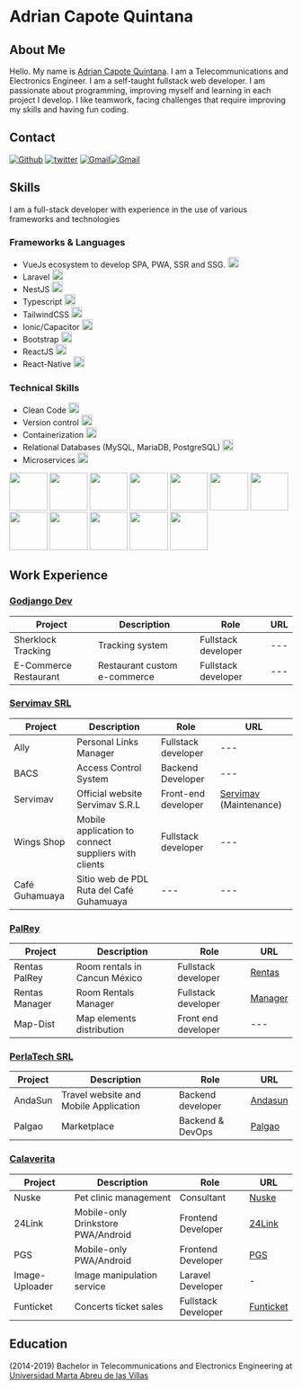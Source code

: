 # Adrian Capote Quintana

## About Me

Hello. My name is [Adrian Capote Quintana](https://github.com/AdriCQ/). I am a Telecommunications and Electronics Engineer. I am a self-taught fullstack web developer. I am passionate about programming, improving myself and learning in each project I develop. I like teamwork, facing challenges that require improving my skills and having fun coding.

## Contact

[<img alt="Github" src="https://img.shields.io/badge/GitHub-%2312100E.svg?&style=for-the-badge&logo=Github&logoColor=white" />](https://github.com/AdriCQ) [<img alt="twitter" src="https://img.shields.io/badge/twitter-%231DA1F2.svg?&style=for-the-badge&logo=twitter&logoColor=white" />](https://twitter.com/AdriCQ95) [<img alt="Gmail" src="https://img.shields.io/badge/Gmail-D14836?style=for-the-badge&logo=gmail&logoColor=white" />](mailto:adriancapote95@gmail.com)[<img alt="Gmail" src="https://img.shields.io/badge/Telegram-%231DA1F2.svg?style=for-the-badge&logo=telegram&logoColor=white" />](https://t.me/AdriCQ)

## Skills

I am a full-stack developer with experience in the use of various frameworks and technologies


### Frameworks & Languages

- VueJs ecosystem to develop SPA, PWA, SSR and SSG. <img alt="vue" style="height:1.2rem" src="https://img.shields.io/static/v1?label=&message=Excelent&color=success" />
- Laravel <img alt="Laravel" style="height:1.2rem" src="https://img.shields.io/static/v1?label=&message=Excelent&color=success" />
- NestJS <img alt="NestJS" style="height:1.2rem" src="https://img.shields.io/static/v1?label=&message=Excelent&color=success" />
- Typescript <img alt="vue" style="height:1.2rem" src="https://img.shields.io/static/v1?label=&message=Excelent&color=success" />
- TailwindCSS <img alt="Bootstrap" style="height:1.2rem" src="https://img.shields.io/static/v1?label=&message=Very Good&color=success" />
- Ionic/Capacitor <img alt="ionic" style="height:1.2rem" src="https://img.shields.io/static/v1?label=&message=Very Good&color=success" />
- Bootstrap <img alt="Bootstrap" style="height:1.2rem" src="https://img.shields.io/static/v1?label=&message=Good&color=green" />
- ReactJS <img alt="react" style="height:1.2rem" src="https://img.shields.io/static/v1?label=&message=Normal&color=yellow" />
- React-Native <img alt="react" style="height:1.2rem" src="https://img.shields.io/static/v1?label=&message=Learning&color=yellow" />

### Technical Skills
- Clean Code <img alt="git" style="height:1.2rem" src="https://img.shields.io/static/v1?label=&message=Very Good&color=success" />
- Version control <img alt="git" style="height:1.2rem" src="https://img.shields.io/static/v1?label=&message=Very Good&color=success" />
- Containerization <img alt="git" style="height:1.2rem" src="https://img.shields.io/static/v1?label=&message=Good&color=green" />
- Relational Databases (MySQL, MariaDB, PostgreSQL) <img alt="Bootstrap" style="height:1.2rem" src="https://img.shields.io/static/v1?label=&message=Good&color=green" />
- Microservices <img alt="git" style="height:1.2rem" src="https://img.shields.io/static/v1?label=&message=Good&color=green" />

<p>
  <img src="https://www.vectorlogo.zone/logos/vuejs/vuejs-icon.svg" width="67.5px" />
  <img src="https://www.vectorlogo.zone/logos/nestjs/nestjs-icon.svg" width="67.5px" />
  <img src="https://www.vectorlogo.zone/logos/docker/docker-icon.svg" width="67.5px" />
  <img src="https://www.vectorlogo.zone/logos/nuxtjs/nuxtjs-icon.svg" width="67.5px" />
  <img src="https://www.vectorlogo.zone/logos/git-scm/git-scm-icon.svg" width="67.5px" />
  <img src="https://www.vectorlogo.zone/logos/getbootstrap/getbootstrap-icon.svg" width="67.5px" />
  <img src="https://www.vectorlogo.zone/logos/tailwindcss/tailwindcss-icon.svg" width="67.5px" />
  <img src="https://www.vectorlogo.zone/logos/mysql/mysql-official.svg" width="67.5px" />
  <img src="https://www.vectorlogo.zone/logos/ionicframework/ionicframework-icon.svg" width="67.5px" />
  <img src="https://www.vectorlogo.zone/logos/php/php-icon.svg" width="67.5px" />
  <img src="https://www.vectorlogo.zone/logos/javascript/javascript-icon.svg" width="67.5px" />
  <img src="https://www.vectorlogo.zone/logos/typescriptlang/typescriptlang-icon.svg" width="67.5px" />
</p>

## Work Experience

### [Godjango Dev](https://www.godjango.dev/)

| Project               | Description                  | Role                | URL                                       |
| --------------------- | ---------------------------- | ------------------- | ----------------------------------------- |
| Sherklock Tracking    | Tracking system              | Fullstack developer | --- |
| E-Commerce Restaurant | Restaurant custom e-commerce | Fullstack developer | ---                                       |

### [Servimav SRL](https://www.servimav.com)

| Project        | Description                                          | Role                | URL                                  |
| -------------- | ---------------------------------------------------- | ------------------- | ------------------------------------ |
| Ally           | Personal Links Manager                               | Fullstack developer | ---    |
| BACS           | Access Control System                                | Backend Developer   | ---                                  |
| Servimav       | Official website Servimav S.R.L                      | Front-end developer | [Servimav](https://www.servimav.com) (Maintenance) |
| Wings Shop     | Mobile application to connect suppliers with clients | Fullstack developer |  ---  |
| Café Guhamuaya | Sitio web de PDL Ruta del Café Guhamuaya             | ---                 | ---                                  |

### [PalRey](https://mis-rentas.palrey.com)

| Project        | Description                   | Role                | URL                                      |
| -------------- | ----------------------------- | ------------------- | ---------------------------------------- |
| Rentas PalRey  | Room rentals in Cancun México | Fullstack developer | [Rentas](https://rentas.palrey.com)      |
| Rentas Manager | Room Rentals Manager          | Fullstack developer | [Manager](https://mis-rentas.palrey.com) |
| Map-Dist       | Map elements distribution     | Front end developer | ---     

### [PerlaTech SRL](https://www.perlatec.tech)

| Project        | Description                   | Role                | URL                                      |
| -------------- | ----------------------------- | ------------------- | ---------------------------------------- |
| AndaSun | Travel website and Mobile Application | Backend developer | [Andasun](https://andasun.perlatec.tech)      |---                                      |
| Palgao | Marketplace | Backend & DevOps | [Palgao](https://dev.palgao.com)      |---                                      |

### [Calaverita](https://calaverita.tech)

| Project | Description                | Role               | URL                                |
| ------- | -------------------------- | ------------------ | ---------------------------------- |
| Nuske   | Pet clinic management      | Consultant         | [Nuske](https://nuske.terio.xyz)   |
| 24Link  | Mobile-only Drinkstore PWA/Android | Frontend Developer | [24Link](https://24link.terio.xyz) |
| PGS  | Mobile-only PWA/Android | Frontend Developer | [PGS](https://pgs.terio.xyz) |
| Image-Uploader  | Image manipulation service | Laravel Developer | - |
| Funticket  | Concerts ticket sales | Fullstack Developer | [Funticket](https://funticket.mx) |

## Education

(2014-2019) Bachelor in Telecommunications and Electronics Engineering at [Universidad Marta Abreu de las Villas](https://uclv.cu)
